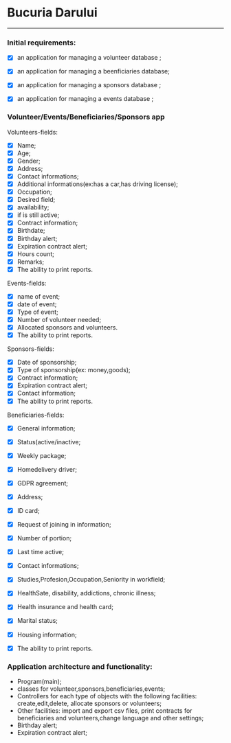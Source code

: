 # Bucuria Darului

***

### Initial requirements:
  - [x] an application for managing a volunteer database ;
  - [x] an application for managing a beenficiaries database;
  - [x] an application for managing a sponsors database ;
  - [x] an application for managing a events database ;


### Volunteer/Events/Beneficiaries/Sponsors app
 Volunteers-fields:
 
  - [x] Name; 
  - [x] Age;
  - [x] Gender;
  - [x] Address;
  - [x] Contact informations;
  - [x] Additional informations(ex:has a car,has driving license);
  - [x] Occupation;
  - [x] Desired field;
  - [x] availability;
  - [x] if is still active;
  - [x] Contract information;
  - [x] Birthdate;
  - [x] Birthday alert;
  - [x] Expiration contract alert;
  - [x] Hours count;
  - [x] Remarks;
  - [x] The ability to print reports.
 
Events-fields:
  - [x] name of event;
  - [x] date of event;
  - [x] Type of event;
  - [x] Number of volunteer needed;
  - [x] Allocated sponsors and volunteers.
  - [x] The ability to print reports.

Sponsors-fields:
 - [x] Date of sponsorship;
 - [x] Type of sponsorship(ex: money,goods);
 - [x] Contract information;
 - [x] Expiration contract alert;
 - [x] Contact information;
 - [x] The ability to print reports.
  
Beneficiaries-fields:
 - [x] General information;
 - [x] Status(active/inactive;
 - [x] Weekly package;
 - [x] Homedelivery driver;
 - [x] GDPR agreement;
 - [x] Address;
 - [x] ID card;
 - [x] Request of joining in information;
 - [x] Number of portion;
 - [x] Last time active;
 - [x] Contact informations;
 - [x] Studies,Profesion,Occupation,Seniority in workfield;
 - [x] HealthSate, disability, addictions, chronic illness;
 - [x] Health insurance and health card;
 - [x] Marital status;
 - [x] Housing information;
 - [x] The ability to print reports.


### Application architecture and functionality:
- Program(main);
- classes for volunteer,sponsors,beneficiaries,events;
- Controllers for each type of objects with the following facilities: create,edit,delete, allocate sponsors or volunteers;
- Other facilities: import and export csv files, print contracts for beneficiaries and volunteers,change language and other settings;
 - Birthday alert;
 - Expiration contract alert;




